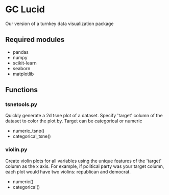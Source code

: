 # GC Lucid
Our version of a turnkey data visualization package

## Required modules
- pandas
- numpy
- scikit-learn
- seaborn
- matplotlib

## Functions
### tsnetools.py
Quickly generate a 2d tsne plot of a dataset. Specify 'target' column of the dataset to color the plot by. Target can be categorical or numeric
- numeric_tsne()
- categorical_tsne()
### violin.py
Create violin plots for all variables using the unique features of the 'target' column as the x axis. For example, if political party was your target column, each plot would have two violins: republican and democrat.
- numeric()
- categorical()

